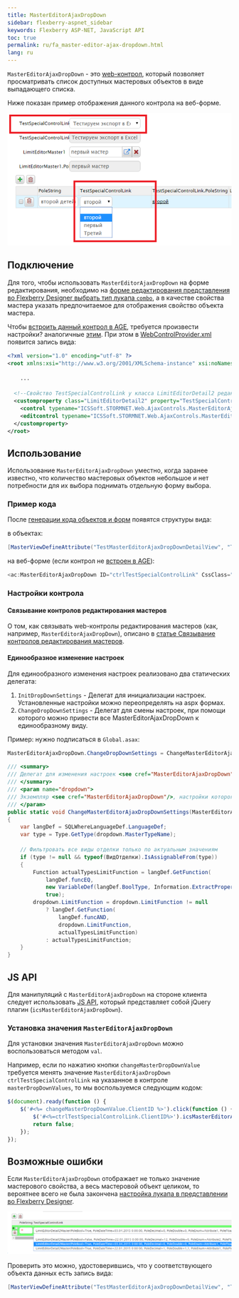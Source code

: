 ```yaml
---
title: MasterEditorAjaxDropDown
sidebar: flexberry-aspnet_sidebar
keywords: Flexberry ASP-NET, JavaScript API
toc: true
permalink: ru/fa_master-editor-ajax-dropdown.html
lang: ru
---
```


`MasterEditorAjaxDropDown` - это [web-контрол](fa_web-controls.html), который позволяет просматривать список доступных мастеровых объектов в виде выпадающего списка.

Ниже показан пример отображения данного контрола на веб-форме.

![](/images/pages/products/flexberry-aspnet/on-form.png)

## Подключение

Для того, чтобы использовать `MasterEditorAjaxDropDown` на форме редактирования, необходимо на [форме редактирования представления во Flexberry Designer выбрать тип лукапа `combo`](fd_view-edit-form.html), а в качестве свойства мастера указать предпочитаемое для отображения свойство объекта мастера.

Чтобы [встроить данный контрол в AGE](fa_age-applied-controls.html), требуется произвести настройки? аналогичные [этим](fa_age-applied-controls.html). При этом в [WebControlProvider.xml](fa_web-control-provider.html) появится запись вида:

```xml
<?xml version="1.0" encoding="utf-8" ?>
<root xmlns:xsi="http://www.w3.org/2001/XMLSchema-instance" xsi:noNamespaceSchemaLocation="WebControlProvider.xsd">

	...

  <!--Свойство TestSpecialControlLink у класса LimitEditorDetail2 редактируем с помощью MasterEditorAjaxDropDown.-->
  <customproperty class="LimitEditorDetail2" property="TestSpecialControlLink">
    <control typename="ICSSoft.STORMNET.Web.AjaxControls.MasterEditorAjaxDropDown, ICSSoft.STORMNET.Web.AjaxControls" property="SelectedMasterPK" codefile=""/>
    <editcontrol typename="ICSSoft.STORMNET.Web.AjaxControls.MasterEditorAjaxDropDown, ICSSoft.STORMNET.Web.AjaxControls" codefile="" property="SelectedMasterPK"/>
  </customproperty>
</root>
```

## Использование

Использование `MasterEditorAjaxDropDown` уместно, когда заранее известно, что количество мастеровых объектов небольшое и нет потребности для их выбора поднимать отдельную форму выбора.

### Пример кода

После [генерации кода объектов и форм](fa_asp-net-generator.html) появятся структуры вида:

в объектах:

```csharp
[MasterViewDefineAttribute("TestMasterEditorAjaxDropDownDetailView", "TestSpecialControlLink", ICSSoft.STORMNET.LookupTypeEnum.Combo, "", "PoleString")]
```

на веб-форме (если контрол не [встроен в AGE](fa_age-applied-controls.html)):

```csharp
<ac:MasterEditorAjaxDropDown ID="ctrlTestSpecialControlLink" CssClass="descTxt" runat="server" EnablePostBack="false"/>
```

### Настройки контрола

#### Связывание контролов редактирования мастеров

О том, как связывать web-контролы редактирования мастеров (как, например, `MasterEditorAjaxDropDown`), описано в [статье Связывание контролов редактирования мастеров](fa_linked-master-editors.html).

#### Единообразное изменение настроек

Для единообразного изменения настроек реализовано два статических делегата:

1. `InitDropDownSettings` - Делегат для инициализации настроек. Установленные настройки можно переопределять на aspx формах.
2. `ChangeDropDownSettings` - Делегат для смены настроек, при помощи которого можно привести все MasterEditorAjaxDropDown к единообразному виду.

Пример: нужно подписаться в `Global.asax`:

```csharp
MasterEditorAjaxDropDown.ChangeDropDownSettings = ChangeMasterEditorAjaxDropDownSettings;
```

```csharp
/// <summary>
/// Делегат для изменения настроек <see cref="MasterEditorAjaxDropDown"/>.
/// </summary>
/// <param name="dropdown">
/// Экземпляр <see cref="MasterEditorAjaxDropDown"/>, настройки которого требуется изменить.
/// </param>
public static void ChangeMasterEditorAjaxDropDownSettings(MasterEditorAjaxDropDown dropdown)
{
    var langDef = SQLWhereLanguageDef.LanguageDef;
    var type = Type.GetType(dropdown.MasterTypeName);
    
    // Фильтровать все виды отделки только по актуальным значениям
    if (type != null && typeof(ВидОтделки).IsAssignableFrom(type))
    {
        Function actualTypesLimitFunction = langDef.GetFunction(
            langDef.funcEQ,
            new VariableDef(langDef.BoolType, Information.ExtractPropertyName<ВидОтделки>(x => x.Актуально)),
            true);
        dropdown.LimitFunction = dropdown.LimitFunction != null 
            ? langDef.GetFunction(
                langDef.funcAND,
                dropdown.LimitFunction,
                actualTypesLimitFunction)
            : actualTypesLimitFunction;
    }
}
```

## JS API

Для манипуляций с `MasterEditorAjaxDropDown` на стороне клиента следует использовать [JS API](fa_javascript-api.html), который представляет собой jQuery плагин (`icsMasterEditorAjaxDropDown`).

### Установка значения `MasterEditorAjaxDropDown`

Для установки значения `MasterEditorAjaxDropDown` можно воспользоваться методом `val`.

Например, если по нажатию кнопки `changeMasterDropDownValue` требуется менять значение `MasterEditorAjaxDropDown` `ctrlTestSpecialControlLink` на указанное в контроле `masterDropDownValues`, то мы воспользуемся следующим кодом:

```javascript
$(document).ready(function () {
	$('#<%= changeMasterDropDownValue.ClientID %>').click(function () {
		$('#<%=ctrlTestSpecialControlLink.ClientID%>').icsMasterEditorAjaxDropDown('val', $('#<%=masterDropDownValues.ClientID%>').val());
		return false;
	});
});
```

## Возможные ошибки

Если `MasterEditorAjaxDropDown` отображает не только значение мастерового свойства, а весь мастеровой объект целиком, то вероятнее всего не была закончена [настройка лукапа в представлении во Flexberry Designer](fd_view-edit-form.html).

![](/images/pages/products/flexberry-aspnet/on-form-bad.png)

Проверить это можно, удостоверившись, что у соответствующего объекта данных есть запись вида:

```csharp
[MasterViewDefineAttribute("TestMasterEditorAjaxDropDownDetailView", "TestSpecialControlLink", ICSSoft.STORMNET.LookupTypeEnum.Combo, "", "PoleString")]
```
